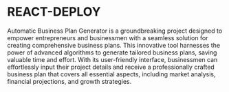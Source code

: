 # REACT-DEPLOY
Automatic Business Plan Generator is a groundbreaking project designed to empower entrepreneurs and businessmen with a seamless solution for creating comprehensive business plans. This innovative tool harnesses the power of advanced algorithms to generate tailored business plans, saving valuable time and effort. With its user-friendly interface, businessmen can effortlessly input their project details and receive a professionally crafted business plan that covers all essential aspects, including market analysis, financial projections, and growth strategies.
